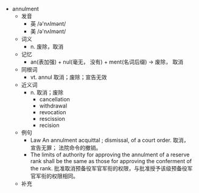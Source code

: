 - annulment
  - 发音
    - 英 /ə'nʌlmənt/
    - 美 /ə'nʌlmənt/
  - 词义
    - n. 废除，取消
  - 记忆
    - an(表加强) + nul(毫无， 没有) + ment(名词后缀) → 废除， 取消
  - 同根词
    - vt. annul 取消；废除；宣告无效
  - 近义词
    - n. 取消；废除
      - cancellation
      - withdrawal
      - revocation
      - rescission
      - recision
  - 例句
    - Law An annulment acquittal ; dismissal, of a court order. 取消， 宣告无罪； 法院命令的撤销。
    - The limits of authority for approving the annulment of a reserve rank shall be the same as those for approving the conferment of the rank. 批准取消预备役军官军衔的权限，与批准授予该级预备役军官军衔的权限相同。
  - 补充